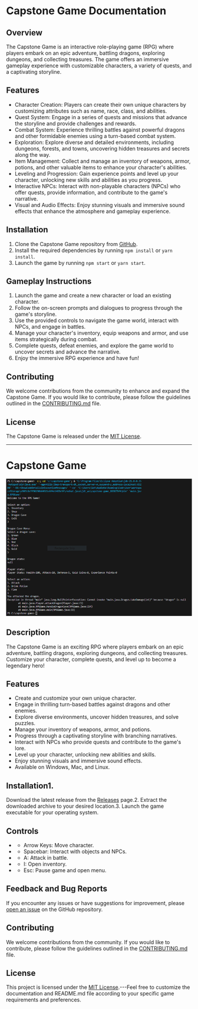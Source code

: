  
# Capstone Game Documentation

## Overview
The Capstone Game is an interactive role-playing game (RPG) where players embark on an epic adventure, battling dragons, exploring dungeons, and collecting treasures. The game offers an immersive gameplay experience with customizable characters, a variety of quests, and a captivating storyline.

## Features
- Character Creation: Players can create their own unique characters by customizing attributes such as name, race, class, and abilities.
- Quest System: Engage in a series of quests and missions that advance the storyline and provide challenges and rewards.
- Combat System: Experience thrilling battles against powerful dragons and other formidable enemies using a turn-based combat system.
- Exploration: Explore diverse and detailed environments, including dungeons, forests, and towns, uncovering hidden treasures and secrets along the way.
- Item Management: Collect and manage an inventory of weapons, armor, potions, and other valuable items to enhance your character's abilities.
- Leveling and Progression: Gain experience points and level up your character, unlocking new skills and abilities as you progress.
- Interactive NPCs: Interact with non-playable characters (NPCs) who offer quests, provide information, and contribute to the game's narrative.
- Visual and Audio Effects: Enjoy stunning visuals and immersive sound effects that enhance the atmosphere and gameplay experience.

## Installation
1. Clone the Capstone Game repository from [GitHub](https://github.com/marrious11/capstone-game).
2. Install the required dependencies by running `npm install` or `yarn install`.
3. Launch the game by running `npm start` or `yarn start`.

## Gameplay Instructions
1. Launch the game and create a new character or load an existing character.
2. Follow the on-screen prompts and dialogues to progress through the game's storyline.
3. Use the provided controls to navigate the game world, interact with NPCs, and engage in battles.
4. Manage your character's inventory, equip weapons and armor, and use items strategically during combat.
5. Complete quests, defeat enemies, and explore the game world to uncover secrets and advance the narrative.
6. Enjoy the immersive RPG experience and have fun!

## Contributing
We welcome contributions from the community to enhance and expand the Capstone Game. If you would like to contribute, please follow the guidelines outlined in the [CONTRIBUTING.md](https://github.com/marrious11/capstone-game/blob/main/CONTRIBUTING.md) file.

## License
The Capstone Game is released under the [MIT License](https://github.com/marrious11/capstone-game/blob/main/LICENSE).

---

# Capstone Game

![Game Screenshot](./src/main/resources/RPG-test.PNG)
## Description
The Capstone Game is an exciting RPG where players embark on an epic adventure, battling dragons, exploring dungeons, and collecting treasures. Customize your character, complete quests, and level up to become a legendary hero!
## Features
- Create and customize your own unique character.
- Engage in thrilling turn-based battles against dragons and other enemies.
- Explore diverse environments, uncover hidden treasures, and solve puzzles.
- Manage your inventory of weapons, armor, and potions.
- Progress through a captivating storyline with branching narratives.
- Interact with NPCs who provide quests and contribute to the game's lore.
- Level up your character, unlocking new abilities and skills.
- Enjoy stunning visuals and immersive sound effects.
- Available on Windows, Mac, and Linux.
## Installation1. 
Download the latest release from the [Releases](https://github.com/marrious11/capstone-game/releases) page.2. Extract the downloaded archive to your desired location.3. Launch the game executable for your operating system.
## Controls
- - Arrow Keys: Move character.
- - Spacebar: Interact with objects and NPCs.
- - A: Attack in battle.
- - I: Open inventory.
- - Esc: Pause game and open menu.
## Feedback and Bug Reports
If you encounter any issues or have suggestions for improvement, please [open an issue](https://github.com/marrious11/capstone-game/issues) on the GitHub repository.
## Contributing 
We welcome contributions from the community. If you would like to contribute, please follow the guidelines outlined in the [CONTRIBUTING.md](https://github.com/marrious11/capstone-game/blob/main/CONTRIBUTING.md) file.
## License 
This project is licensed under the [MIT License](https://github.com/marrious11/capstone-game/blob/main/LICENSE).---Feel free to customize the documentation and README.md file according to your specific game requirements and preferences.